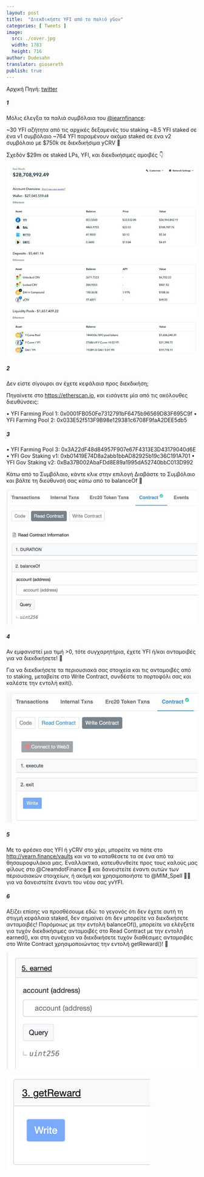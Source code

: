 ```yaml
---
layout: post
title:  "Διεκδικήστε YFI από το παλιό yGov"
categories: [ Tweets ]
image:
  src: ./cover.jpg
  width: 1783
  height: 716
author: Dudesahn
translator: giosereth
publish: true
---
```


Αρχική Πηγή: [twitter](https://twitter.com/dudesahn/status/1413567068583104512)

##### 1

Μόλις έλεγξα τα παλιά συμβόλαια του [@iearnfinance](https://twitter.com/iearnfinance):

~30 YFI αζήτητα από τις αρχικές δεξαμενές του staking
~8.5 YFI staked σε ένα v1 συμβόλαιο
~764 YFI παραμένουν ακόμα staked σε ένα v2 συμβόλαιο με $750k σε διεκδικήσιμα yCRV 😬

Σχεδόν $29m σε staked LPs, YFI, και διεκδικήσιμες αμοιβές 👇

![](image1.jpg?w=1187&h=1177)

##### 2

Δεν είστε σίγουροι αν έχετε κεφάλαια προς διεκδικήση;

Πηγαίνετε στο https://etherscan.io, και εισάγετε μία από τις ακόλουθες διευθύνσεις:

• YFI Farming Pool 1: 0x0001FB050Fe7312791bF6475b96569D83F695C9f
• YFI Farming Pool 2: 0x033E52f513F9B98e129381c6708F9faA2DEE5db5

##### 3

• YFI Farming Pool 3: 0x3A22dF48d84957F907e67F4313E3D43179040d6E
• YFI Gov Staking v1: 0xb01419E74D8a2abb1bbAD82925b19c36C191A701
• YFI Gov Staking v2: 0xBa37B002AbaFDd8E89a1995dA52740bbC013D992

Κάτω από το Συμβόλαιο, κάντε κλικ στην επιλογή Διαβάστε το Συμβόλαιο και βάλτε τη διεύθυνσή σας κάτω από το balanceOf 👀

![](image2.jpg?w=1162&h=820)

##### 4

Αν εμφανιστεί μια τιμή >0, τότε συγχαρητήρια, έχετε YFI ή/και ανταμοιβές για να διεκδικήσετε! 🥳

Για να διεκδικήσετε τα περιουσιακά σας στοιχεία και τις ανταμοιβές από το staking, μεταβείτε στο Write Contract, συνδέστε το πορτοφόλι σας και καλέστε την εντολή exit().

![](image3.jpg?w=1018&h=694)

##### 5

Με το φρέσκο σας YFI ή yCRV στο χέρι, μπορείτε να πάτε στο http://yearn.finance/vaults και να το καταθέσετε τα σε ένα από τα θησαυροφυλάκια μας. Εναλλακτικά, κατευθυνθείτε προς τους καλούς μας φίλους στο @CreamdotFinance 🍦 και δανειστείτε έναντι αυτών των περιουσιακών στοιχείων, ή ακόμη και χρησιμοποιήστε το @MIM_Spell 🧙‍♂️ για να δανειστείτε έναντι του νέου σας yvYFI.

##### 6

Αξίζει επίσης να προσθέσουμε εδώ: το γεγονός ότι δεν έχετε αυτή τη στιγμή κεφάλαια staked, δεν σημαίνει ότι δεν μπορείτε να διεκδικήσετε ανταμοιβές! Παρόμοιως με την εντολή balanceOf(), μπορείτε να ελέγξετε για τυχόν διεκδικήσιμες ανταμοιβές στο Read Contract με την εντολή earned(), και στη συνέχεια να διεκδικήσετε τυχόν διαθέσιμες ανταμοιβές στο Write Contract χρησιμοποιώντας την εντολή getReward()! 🤑

![](image4.png?w=694&h=422)  

![](image5.png?w=378&h=252)
